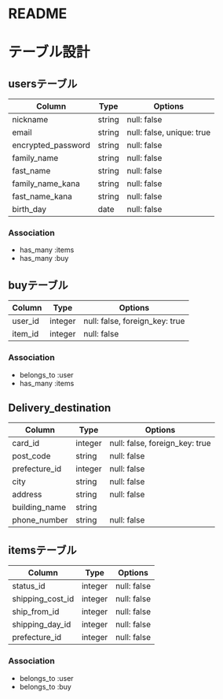# README

# テーブル設計

## usersテーブル

| Column                | Type      | Options                        |
| --------------------- | --------- | ------------------------------ |
| nickname              | string    | null: false                    |
| email                 | string    | null: false, unique: true      |
| encrypted_password    | string    | null: false                    |
| family_name           | string    | null: false                    |
| fast_name             | string    | null: false                    |
| family_name_kana      | string    | null: false                    |
| fast_name_kana        | string    | null: false                    |
| birth_day             | date      | null: false                    |

### Association

- has_many :items
- has_many :buy

## buyテーブル

| Column       | Type     | Options                        |
| -------------| -------- | ------------------------------ |
| user_id      | integer  | null: false, foreign_key: true |
| item_id      | integer  | null: false                    |


### Association

- belongs_to :user
- has_many :items

## Delivery_destination

| Column           | Type     | Options                        |
| ---------------- | -------- | ------------------------------ |
| card_id          | integer  | null: false, foreign_key: true |
| post_code        | string   | null: false                    |
| prefecture_id    | integer  | null: false                    |
| city             | string   | null: false                    |
| address          | string   | null: false                    |
| building_name    | string   |                                |
| phone_number     | string   | null: false                    |


## itemsテーブル

| Column           | Type       | Options                        |
| ---------------- | ---------- | ------------------------------ |
| status_id        | integer    | null: false                    |
| shipping_cost_id | integer    | null: false                    |
| ship_from_id     | integer    | null: false                    |
| shipping_day_id  | integer    | null: false                    |
| prefecture_id    | integer    | null: false                    |


### Association

- belongs_to :user
- belongs_to :buy
